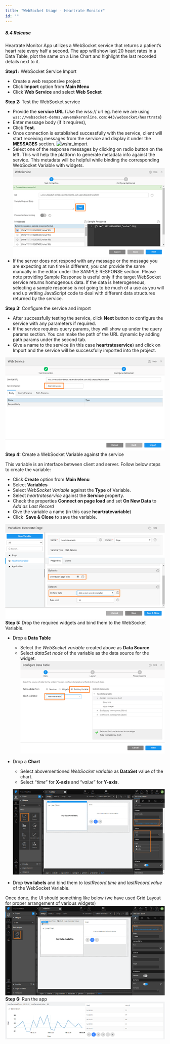 ```yaml
---
title: "WebSocket Usage - Heartrate Monitor"
id: ""
---
```


##### 8.4 Release

Heartrate Monitor App utilizes a WebSocket service that returns a patient’s heart rate every half a second. The app will show last 20 heart rates in a Data Table, plot the same on a Line Chart and highlight the last recorded details next to it.

**Step1 :** WebSocket Service Import 

- Create a web responsive project
- Click **Import** option from **Main Menu**
- Click **Web Service** and select **Web Socket**

**Step 2:** Test the WebSocket service

- Provide the **service URL** (Use the wss:// url eg. here we are using `wss://websocket-demos.wavemakeronline.com:443/websocket/heartrate`)
- Enter message body (if it requires),
- Click **Test**.
- Once connection is established successfully with the service, client will start receiving messages from the service and display it under the **MESSAGES** section. [![wshr_import](/learn/assets/wshr_import.png)](/learn/assets/wshr_import.png)
- Select one of the response messages by clicking on radio button on the left. This will help the platform to generate metadata info against the service. This metadata will be helpful while binding the corresponding WebSocket Variable with widgets. [![wshr_response](/learn/assets/wshr_response.png)](/learn/assets/wshr_response.png)
- If the server does not respond with any message or the message you are expecting at run time is different, you can provide the same manually in the editor under the SAMPLE RESPONSE section. Please note providing Sample Response is useful only if the target WebSocket service returns homogenous data. If the data is heterogeneous, selecting a sample response is not going to be much of a use as you will end up writing JavaScript code to deal with different data structures returned by the service.

**Step 3:** Configure the service and import

- After successfully testing the service, click **Next** button to configure the service with any parameters if required.
- If the service requires query params, they will show up under the query params section. You can make the path of the URL dynamic by adding path params under the second tab.
- Give a name to the service (in this case **heartrateservice**) and click on Import and the service will be successfully imported into the project.

[![wshr_config](/learn/assets/wshr_config.png)](/learn/assets/wshr_config.png)**Step 4:** Create a WebSocket Variable against the service

This variable is an interface between client and server. Follow below steps to create the variable:

- Click **Create** option from **Main Menu**
- Select **Variables**
- Select _WebSocket Variable_ against the **Type** of Variable.
- Select _heartrateservice_ against the **Service** property.
- Check the properties **Connect on page load** and set **On New Data** to _Add as Last Record_
- Give the variable a name (in this case **heartratevariable**)
- Click  **Save & Close** to save the variable.

[![wshr_var](/learn/assets/wshr_var.png)](/learn/assets/wshr_var.png)**Step 5:** Drop the required widgets and bind them to the WebSocket Variable.

- Drop a **Data Table**
    - Select the _WebSocket variable_ created above as **Data Source**
    - Select _dataSet node_ of the variable as the data source for the widget. [![wshr_dt](/learn/assets/wshr_dt.png)](/learn/assets/wshr_dt.png)
- Drop a **Chart**
    
    - Select abovementioned _WebSocket variable_ as **DataSet** value of the chart.
    - Select “_time_” for **X-axis** and “_value_” for **Y-axis**.
    
    [![wshr_chart](/learn/assets/wshr_chart.png)](/learn/assets/wshr_chart.png)
- Drop **two labels** and bind them to _lastRecord.time_ and _lastRecord.value_ of the WebSocket Variable.

Once done, the UI should something like below (we have used Grid Layout for proper arrangement of various widgets) [![wshr_design](/learn/assets/wshr_design.png)](/learn/assets/wshr_design.png)**Step 6:** Run the app [![wshr_run](/learn/assets/wshr_run.png)](/learn/assets/wshr_run.png)
